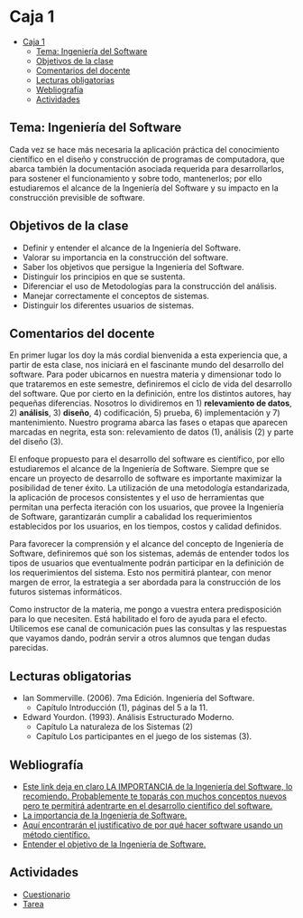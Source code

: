 # Caja 1

<!--toc:start-->
- [Caja 1](#caja-1)
  - [Tema: Ingeniería del Software](#tema-ingeniería-del-software)
  - [Objetivos de la clase](#objetivos-de-la-clase)
  - [Comentarios del docente](#comentarios-del-docente)
  - [Lecturas obligatorias](#lecturas-obligatorias)
  - [Webliografía](#webliografía)
  - [Actividades](#actividades)
<!--toc:end-->

## Tema: Ingeniería del Software

Cada vez se hace más necesaria la aplicación práctica del conocimiento científico en el diseño y construcción de programas de computadora, que abarca también la documentación asociada requerida para desarrollarlos, para sostener el funcionamiento y sobre todo, mantenerlos; por ello estudiaremos el alcance de la Ingeniería del Software y su impacto en la construcción previsible de software.


## Objetivos de la clase

- Definir y entender el alcance de la Ingeniería del Software.
- Valorar su importancia en la construcción del software.
- Saber los objetivos que persigue la Ingeniería del Software.
- Distinguir los principios en que se sustenta.
- Diferenciar el uso de Metodologías para la construcción del análisis.
- Manejar correctamente el conceptos de sistemas.
- Distinguir los diferentes usuarios de sistemas.

## Comentarios del docente

En primer lugar los doy la más cordial bienvenida a esta experiencia que, a partir de esta clase, nos iniciará en el fascinante mundo del desarrollo del software. Para poder ubicarnos en nuestra materia y dimensionar todo lo que trataremos en este semestre, definiremos el ciclo de vida del desarrollo del software. Que por cierto en la definición, entre los distintos autores, hay pequeñas diferencias. Nosotros lo dividiremos en 1) **relevamiento de datos**, 2) **análisis**, 3) **diseño**, 4) codificación, 5) prueba, 6) implementación y 7) mantenimiento. Nuestro programa abarca las fases o etapas que aparecen marcadas en negrita, esta son: relevamiento de datos (1), análisis (2) y parte del diseño (3).

El enfoque propuesto para el desarrollo del software es científico, por ello estudiaremos el alcance de la Ingeniería de Software. Siempre que se encare un proyecto de desarrollo de software es importante maximizar la posibilidad de tener éxito. La utilización de una metodología estandarizada, la aplicación de procesos consistentes y el uso de herramientas que permitan una perfecta iteración con los usuarios, que provee la Ingeniería de Software, garantizarán cumplir a cabalidad los requerimientos establecidos por los usuarios, en los tiempos, costos y calidad definidos.

Para favorecer la comprensión y el alcance del concepto de Ingeniería de Software, definiremos qué son los sistemas, además de entender todos los tipos de usuarios que eventualmente podrán participar en la definición de los requerimientos del sistema. Esto nos permitirá plantear, con menor margen de error, la estrategia a ser abordada para la construcción de los futuros sistemas informáticos.

Como instructor de la materia, me pongo a vuestra entera predisposición para lo que necesiten. Está habilitado el foro de ayuda para el efecto. Utilicemos ese canal de comunicación pues las consultas y las respuestas que vayamos dando, podrán servir a otros alumnos que tengan dudas parecidas. 

## Lecturas obligatorias

- Ian Sommerville. (2006). 7ma Edición. Ingeniería del Software.
  - Capítulo Introducción (1), páginas del 5 a la 11.
- Edward Yourdon. (1993). Análisis Estructurado Moderno.
  - Capítulo La naturaleza de los Sistemas (2)
  - Capítulo Los participantes en el juego de los sistemas (3).

## Webliografía

- [Este link deja en claro LA IMPORTANCIA de la Ingeniería del Software, lo recomiendo. Probablemente te toparás con muchos conceptos nuevos pero te permitirá adentrarte en el desarrollo científico del software.](http://www.angelfire.com/scifi/jzavalar/apuntes/IngSoftware.html#IngSoft)
- [La importancia de la Ingeniería de Software.](https://instintobinario.com/la-importancia-de-la-ingenieria-del-software/)
- [Aquí encontrarán el justificativo de por qué hacer software usando un método científico.](https://colombia.unir.net/actualidad-unir/ingenieria-de-software-que-es-objetivos/)
- [Entender el objetivo de la Ingeniería de Software.](https://www.marcoteorico.com/curso/91/ingenieria-de-software/848/la-importancia-de-la-ingenieria-del-software)

## Actividades

- [Cuestionario](./actividades/cuestionario.md)
- [Tarea](./actividades/tarea.md)
